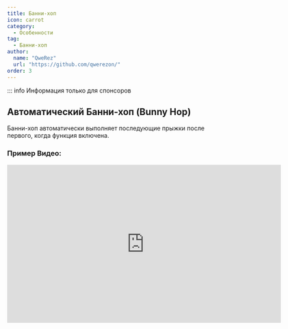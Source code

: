 ```yaml
---
title: Банни-хоп
icon: carrot
category:
  - Особенности
tag:
  - Банни-хоп
author: 
  name: "QweRez"
  url: "https://github.com/qwerezon/"
order: 3
---
```


::: info Информация только для спонсоров 

## Автоматический Банни-хоп (Bunny Hop)

Банни-хоп автоматически выполняет последующие прыжки после первого, когда функция включена.

### Пример Видео:

<div class="iframe-container"><iframe width="640" height="369" src="https://www.youtube.com/embed/Gh2GX23E6dw?list=PL5eI1Tb64p56g27qfYk7VuFTz4FK6YrKa" title="Korepi - Банни-хоп (Спонсор)" frameborder="0" allow="accelerometer; autoplay; clipboard-write; encrypted-media; gyroscope; picture-in-picture; web-share" allowfullscreen></iframe></div>
